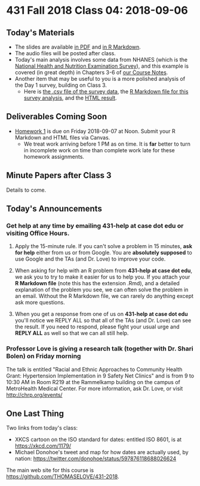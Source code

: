 # 431 Fall 2018 Class 04: 2018-09-06

## Today's Materials

- The slides are available [in PDF](https://github.com/THOMASELOVE/431-2018/blob/master/slides/class04/431_class-04-slides_2018.pdf) and [in R Markdown](https://raw.githubusercontent.com/THOMASELOVE/431-2018/master/slides/class04/431_class-04-slides_2018.Rmd).
- The audio files will be posted after class.
- Today's main analysis involves some data from NHANES (which is the [National Health and Nutrition Examination Survey](https://www.cdc.gov/nchs/nhanes.htm)), and this example is covered (in great depth) in Chapters 3-6 of [our Course Notes](https://thomaselove.github.io/2018-431-book/dataviz.html).
- Another item that may be useful to you is a more polished analysis of the Day 1 survey, building on Class 3.
    - Here is [the .csv file of the survey data](https://raw.githubusercontent.com/THOMASELOVE/431-2018/master/slides/class04/surveyday1_2018.csv), the [R Markdown file for this survey analysis](https://raw.githubusercontent.com/THOMASELOVE/431-2018/master/slides/class04/class4-survey.Rmd), and the [HTML result](http://htmlpreview.github.io/?https://github.com/THOMASELOVE/431-2018/blob/master/slides/class04/class4-survey.html).

## Deliverables Coming Soon

- [Homework 1](https://github.com/THOMASELOVE/431-2018/tree/master/homework/Homework1) is due on Friday 2018-09-07 at Noon. Submit your R Markdown and HTML files via Canvas. 
    - We treat work arriving before 1 PM as on time. It is **far** better to turn in incomplete work on time than complete work late for these homework assignments.
    
## Minute Papers after Class 3

Details to come.

## Today's Announcements

### Get help at any time by emailing **431-help at case dot edu** or visiting Office Hours.

1. Apply the 15-minute rule. If you can't solve a problem in 15 minutes, **ask for help** either from us or from Google. You are **absolutely supposed** to use Google and the TAs (and Dr. Love) to improve your code.

2. When asking for help with an R problem from **431-help at case dot edu**, we ask you to try to make it easier for us to help you. If you attach your **R Markdown file** (note this has the extension .Rmd), and a detailed explanation of the problem you see, we can often solve the problem in an email. Without the R Markdown file, we can rarely do anything except ask more questions.

3. When you get a response from one of us on **431-help at case dot edu** you'll notice we REPLY ALL so that all of the TAs (and Dr. Love) can see the result. If you need to respond, please fight your usual urge and **REPLY ALL** as well so that we can all still help.

### Professor Love is giving a research talk (together with Dr. Shari Bolen) on Friday morning

The talk is entitled "Racial and Ethnic Approaches to Community Health Grant: Hypertension Implementation in 9 Safety Net Clinics" and is from 9 to 10:30 AM in Room R219 at the Rammelkamp building on the campus of MetroHealth Medical Center. For more information, ask Dr. Love, or visit http://chrp.org/events/

## One Last Thing

Two links from today's class:

- XKCS cartoon on the ISO standard for dates: entitled ISO 8601, is at https://xkcd.com/1179/
- Michael Donohoe's tweet and map for how dates are actually used, by nation: https://twitter.com/donohoe/status/597876118688026624

The main web site for this course is https://github.com/THOMASELOVE/431-2018.
